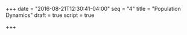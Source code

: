 +++
date = "2016-08-21T12:30:41-04:00"
seq = "4"
title = "Population Dynamics"
draft = true
script = true

+++

<svg id="thing" class='block'></svg>
